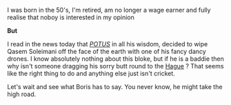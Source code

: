 I was born in the 50's, I'm retired, am no longer a wage earner and fully realise that noboy is interested in my opinion 

__But__

I read in the news today that [_POTUS_](https://en.wikipedia.org/wiki/President_of_the_United_States) in all his wisdom, decided to wipe Qasem Soleimani off the face of the earth with one of his fancy dancy drones. I know absolutely nothing about this bloke, but if he is a baddie then why isn't someone dragging his sorry butt round to the [Hague](https://en.wikipedia.org/wiki/The_Hague) ? That seems like the right thing to do and anything else just isn't cricket. 

Let's wait and see what Boris has to say. You never know, he might take the high road.
